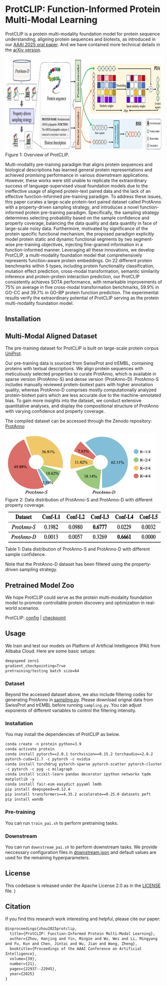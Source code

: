 # ProtCLIP: Function-Informed Protein Multi-Modal Learning
ProtCLIP is a protein multi-modality foundation model for protein sequence understanding, aligning protein sequences and biotexts, as introduced in our [AAAI 2025 oral paper](https://ojs.aaai.org/index.php/AAAI/article/view/34456). And we have contained more technical details in the [arXiv version](https://arxiv.org/abs/2412.20014).

<img src="figures/overview.png" alt="framework" width="850" height="300"> 
Figure 1: Overview of ProtCLIP.

Multi-modality pre-training paradigm that aligns protein sequences and biological descriptions has learned general protein representations and achieved promising performance in various downstream applications. However, these works were still unable to replicate the extraordinary success of language-supervised visual foundation models due to the ineffective usage of aligned protein-text paired data and the lack of an effective function-informed pre-training paradigm. To address these issues, this paper curates a large-scale protein-text paired dataset called ProtAnno with a property-driven sampling strategy, and introduces a novel function-informed protein pre-training paradigm. Specifically, the sampling strategy
determines selecting probability based on the sample confidence and property coverage, balancing the data quality and data quantity in face of large-scale noisy data. Furthermore, motivated by significance of the protein specific functional mechanism, the proposed paradigm explicitly model protein static and dynamic functional segments by two segment-wise pre-training objectives, injecting fine-grained information in a function-informed manner. Leveraging all these innovations, we develop ProtCLIP, a multi-modality foundation model that comprehensively represents function-aware protein embeddings. On 22 different protein benchmarks within 5 types, including protein functionality classification, mutation effect prediction, cross-modal transformation, semantic similarity inference and protein-protein interaction prediction, our ProtCLIP consistently achieves SOTA performance, with remarkable improvements of 75% on average in five cross-modal transformation benchmarks, 59.9% in GO-CC and 39.7% in GO-BP protein function prediction. The experimental results verify the extraordinary potential of ProtCLIP serving as the protein multi-modality foundation model.

## Installation


## Multi-Modal Aligned Dataset
The pre-training dataset for ProtCLIP is built on large-scale protein corpus [UniProt](https://www.uniprot.org/). 

Our pre-training data is sourced from SwissProt and trEMBL, containing proteins with textual descriptions. We align protein sequences with meticulously selected properties to curate
ProtAnno, which is available in sparse version (ProtAnno-S) and dense version (ProtAnno-D). ProtAnno-S includes manually reviewed protein-biotext pairs with higher annotation quality, whereas ProtAnno-D comprises mostly computationally analyzed protein-biotext pairs which are less accurate due to the machine-annotated bias. To gain more insights into the dataset, we conduct extensive quantitative analyses, and display the compositional structure of ProtAnno with varying confidence and property coverage.

The compiled dataset can be accessed through the Zenodo repository: [ProtAnno](https://zenodo.org/records/15245588)

<img src="figures/data_distribution_1.png" alt="data_1" width="480" height="200"> 
Figure 2: Data distribution of ProtAnno-S and ProtAnno-D with different property coverage.

<img src="figures/data_distribution_2.png" alt="data_2" width="600" height="120"> 
Table 1: Data distribution of ProtAnno-S and ProtAnno-D with different sample confidence.

Note that the ProtAnno-D dataset has been filtered using the property-driven sampling strategy.

## Pretrained Model Zoo
We hope ProtCLIP could serve as the protein multi-modality foundation model to promote controllable protein discovery and optimization in real-world scenarios.

ProtCLIP: [config](https://github.com/diaoshaoyou/ProtCLIP/blob/main/config/config.json) | [checkpoint](https://zenodo.org/records/15245588/files/model.safetensors?download=1)

## Usage
We train and test our models on Platform of Artificial Intelligence (PAI) from Alibaba Cloud. Here are some basic setups:
```
deepspeed zero1
gradient_checkpointing=True
pretraining/testing batch size=64
```

### Dataset
Beyond the accessed dataset above, we also include filtering codes for generating ProtAnno in [sampling.py](https://github.com/diaoshaoyou/ProtCLIP/blob/main/src/sampling.py). Please download orignal data from SwissProt and trEMBL before running ``sampling.py``. You can adjust exponents of different variables to control the filtering intensity.

### Installation
You may install the dependencies of ProtCLIP as below.
```
conda create -n protein python=3.9
conda activate protein
conda install pytorch==2.0.1 torchvision==0.15.2 torchaudio==2.0.2 pytorch-cuda=11.7 -c pytorch -c nvidia
conda install torchdrug pytorch-sparse pytorch-scatter pytorch-cluster -c pytorch -c pyg -c milagraph
conda install scikit-learn pandas decorator ipython networkx tqdm matplotlib -y
conda install fair-esm easydict pyyaml lmdb
pip install deepspeed==0.12.4
pip install transformers==4.35.2 accelerate==0.25.0 datasets peft
pip install wandb
```

### Pre-training
You can run ``train_pai.sh`` to perform pretraining tasks.

### Downstream
You can run ``downstream_pai.sh`` to perform downstream tasks. We provide neccessary configuration files in [downstream.json](https://github.com/diaoshaoyou/ProtCLIP/blob/main/config/downstream.json) and default values are used for the remaining hyperparameters.

## License
This codebase is released under the Apache License 2.0 as in the [LICENSE](https://github.com/diaoshaoyou/ProtCLIP/blob/main/LICENSE) file.
)
## Citation
If you find this research work interesting and helpful, please cite our paper:
```
@inproceedings{zhou2025protclip,
  title={ProtCLIP: Function-Informed Protein Multi-Modal Learning},
  author={Zhou, Hanjing and Yin, Mingze and Wu, Wei and Li, Mingyang and Fu, Kun and Chen, Jintai and Wu, Jian and Wang, Zheng},
  booktitle={Proceedings of the AAAI Conference on Artificial Intelligence},
  volume={39},
  number={21},
  pages={22937--22945},
  year={2025}
}
``` 

